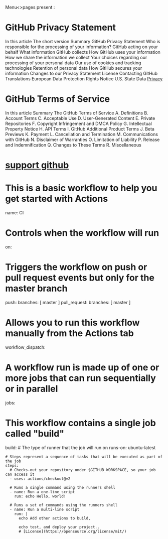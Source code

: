 Menu<>pages
present : 

# GitHub Privacy Statement
In this article
The short version
Summary
GitHub Privacy Statement
Who is responsible for the processing of your information?
GitHub acting on your behalf
What information GitHub collects
How GitHub uses your information
How we share the information we collect
Your choices regarding our processing of your personal data
Our use of cookies and tracking technologies
Retention of personal data
How GitHub secures your information
Changes to our Privacy Statement
License
Contacting GitHub
Translations
European Data Protection Rights Notice
U.S. State Data [Privacy](https://docs.github.com/en/site-policy/github-terms/github-terms-of-service)

# GitHub Terms of Service
In this article
Summary
The GitHub Terms of Service
A. Definitions
B. Account Terms
C. Acceptable Use
D. User-Generated Content
E. Private Repositories
F. Copyright Infringement and DMCA Policy
G. Intellectual Property Notice
H. API Terms
I. GitHub Additional Product Terms
J. Beta Previews
K. Payment
L. Cancellation and Termination
M. Communications with GitHub
N. Disclaimer of Warranties
O. Limitation of Liability
P. Release and Indemnification
Q. Changes to These Terms
R. Miscellaneous
# [support github](https://support.github.com/request)

# This is a basic workflow to help you get started with Actions

name: CI

# Controls when the workflow will run
on:
  # Triggers the workflow on push or pull request events but only for the master branch
  push:
    branches: [ master ]
  pull_request:
    branches: [ master ]

  # Allows you to run this workflow manually from the Actions tab
  workflow_dispatch:

# A workflow run is made up of one or more jobs that can run sequentially or in parallel
jobs:
  # This workflow contains a single job called "build"
  build:
    # The type of runner that the job will run on
    runs-on: ubuntu-latest

    # Steps represent a sequence of tasks that will be executed as part of the job
    steps:
      # Checks-out your repository under $GITHUB_WORKSPACE, so your job can access it
      - uses: actions/checkout@v2

      # Runs a single command using the runners shell
      - name: Run a one-line script
        run: echo Hello, world!

      # Runs a set of commands using the runners shell
      - name: Run a multi-line script
        run: |
          echo Add other actions to build,

          echo test, and deploy your project.. 
          # [License](https://opensource.org/license/mit/)
 
